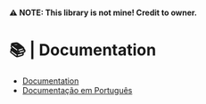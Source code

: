 #### :warning: NOTE: This library is not mine! Credit to owner.

# :books: | Documentation
- [Documentation](LibraryV4.md)<br/>
- [Documentação em Português](LibraryV4&#32;PT-BR.md)
